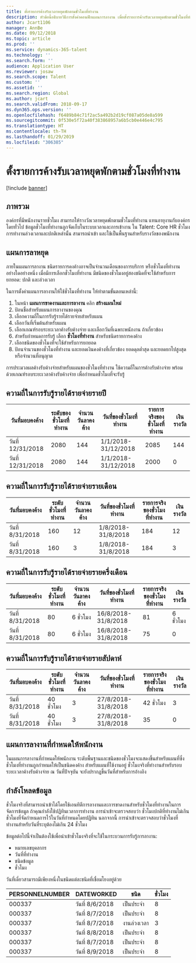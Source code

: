 ```yaml
---
title: ตั้งรายการค้างรับเวลาหยุดพักตามชั่วโมงที่ทำงาน
description: หัวข้อนี้อธิบายวิธีการตั้งค่าคอนฟิกแผนการลางาน เพื่อตั้งรายการค้างรับเวลาหยุดพักตามชั่วโมงที่ทำงาน
author: Jcart1106
manager: AnnBe
ms.date: 09/12/2018
ms.topic: article
ms.prod: ''
ms.service: dynamics-365-talent
ms.technology: ''
ms.search.form: ''
audience: Application User
ms.reviewer: josaw
ms.search.scope: Talent
ms.custom: ''
ms.assetid: ''
ms.search.region: Global
ms.author: jcart
ms.search.validFrom: 2018-09-17
ms.dyn365.ops.version: ''
ms.openlocfilehash: f6489b84c71f2ac5a492b2d19cf087a05de8a599
ms.sourcegitcommit: 0f530e5f72a40f383868957a6b5cb0e446e4c795
ms.translationtype: HT
ms.contentlocale: th-TH
ms.lasthandoff: 01/29/2019
ms.locfileid: "306385"
---
```

# <a name="accrue-time-off-based-on-hours-worked"></a>ตั้งรายการค้างรับเวลาหยุดพักตามชั่วโมงที่ทำงาน

[!include [banner](includes/banner.md)]


## <a name="overview"></a>ภาพรวม

องค์กรที่มีพนักงานรายชั่วโมง สามารถให้รางวัลเวลาหยุดพักตามชั่วโมงที่ทำงาน แทนอายุงานกับองค์กร โดยทั่วไป ข้อมูลชั่วโมงที่ทำงานถูกจัดเก็บในระบบเวลาและการเข้างาน ใน Talent: Core HR ชั่วโมงการทำงานล่วงเวลาและปกติเหล่านั้น สามารถนำเข้า และใช้เป็นพื้นฐานสำหรับรางวัลของพนักงาน

## <a name="leave-plans"></a>แผนการลาหยุด

ภายในแผนการลางาน ชนิดรายการคงค้างอาจเป็นจำนวนเดือนของการบริการ หรือชั่วโมงที่ทำงาน อย่างใดอย่างหนึ่ง เมื่อมีการเลือกชั่วโมงที่ทำงาน มีชนิดของชั่วโมงอยู่สองชนิดที่จะใช้สำหรับการยกยอด: ปกติ และล่วงเวลา

ในการตั้งค่าแผนการลางานให้ใช้ชั่วโมงที่ทำงาน ให้ทำตามขั้นตอนเหล่านี้:

1. ในหน้า **แผนการขาดงานและการลางาน** คลิก **สร้างแผนใหม่**
2. ป้อนชื่อสำหรับแผนการลางานของคุณ
3. เลือกความถี่ในการรับรู้รายได้รายจ่ายสำหรับแผน
5. เลือกวันที่เริ่มต้นสำหรับแผน
6. เลือกเกณฑ์รอบระยะเวลาค้างรับค้างจ่าย และเลือกวันที่เฉพาะพนักงาน ถ้าเกี่ยวข้อง
7. สำหรับกำหนดการรับรู้ เลือก **ชั่วโมงที่ทำงาน** สำหรับชนิดรายการคงค้าง
8. เลือกชนิดของชั่วโมงที่จะใช้สำหรับการยกยอด
9. ป้อนจำนวนของชั่วโมงที่ทำงาน และยอดเงินคงค้างที่เกี่ยวข้อง ยอดดุลต่ำสุด และยอดยกไปสูงสุด หรือจำนวนที่อนุญาต

การประมวลผลค้างรับค้างจ่ายสำหรับแผนของชั่วโมงที่ทำงาน ใช้ความถี่ในการค้างรับค้างจ่าย พร้อมด้วยเกณฑ์รอบระยะเวลาค้างรับค้างจ่าย เพื่อกำหนดชั่วโมงที่จะรับรู้

## <a name="annual-accrual-frequency"></a>ความถี่ในการรับรู้รายได้รายจ่ายรายปี

| วันที่มอบคงค้าง    | ระดับของชั่วโมงที่ทำงาน    | จำนวนวันลาคงค้าง        | วันที่ของชั่วโมงที่ทำงาน   | รายการจริงของชั่วโมงที่ทำงาน| เงินรางวัล               |
| --------------------- | -------------------- | --------------------- | -------------------- |-------------------- |-------------------- |
| วันที่ 12/31/2018            | 2080                 | 144                   | 1/1/2018-31/12/2018  | 2085                | 144                 |        
| วันที่ 12/31/2018            | 2080                 | 144                   | 1/1/2018-31/12/2018  | 2000                | 0                 |


## <a name="monthly-accrual-frequency"></a>ความถี่ในการรับรู้รายได้รายจ่ายรายเดือน

| วันที่มอบคงค้าง    | ระดับชั่วโมงที่ทำงาน    | จำนวนวันลาคงค้าง        | วันที่ของชั่วโมงที่ทำงาน   | รายการจริงของชั่วโมงที่ทำงาน| เงินรางวัล               |
| --------------------- | -------------------- | --------------------- | -------------------- |-------------------- |-------------------- |
| วันที่ 8/31/2018             | 160                  | 12                    | 1/8/2018-31/8/2018   | 184                 | 12                  |        
| วันที่ 8/31/2018             | 160                  | 3                     | 1/8/2018-31/8/2018   | 184                 | 3                   |

## <a name="semi-monthly-accrual-frequency"></a>ความถี่ในการรับรู้รายได้รายจ่ายรายครึ่งเดือน

| วันที่มอบคงค้าง    | ระดับชั่วโมงที่ทำงาน    | จำนวนวันลาคงค้าง        | วันที่ของชั่วโมงที่ทำงาน   | รายการจริงของชั่วโมงที่ทำงาน| เงินรางวัล               |
| --------------------- | -------------------- | --------------------- | -------------------- |-------------------- |-------------------- |
| วันที่ 8/31/2018             | 80                   | 6 ชั่วโมง                     | 16/8/2018-31/8/2018  | 81                  | 6 ชั่วโมง                  |        
| วันที่ 8/31/2018             | 80                   | 6 ชั่วโมง                     | 16/8/2018-31/8/2018  | 75                  | 0                   |

## <a name="weekly-accrual-frequency"></a>ความถี่ในการรับรู้รายได้รายจ่ายรายสัปดาห์

| วันที่มอบคงค้าง    | ระดับชั่วโมงที่ทำงาน    | จำนวนวันลาคงค้าง        | วันที่ของชั่วโมงที่ทำงาน   | รายการจริงของชั่วโมงที่ทำงาน| เงินรางวัล               |
| --------------------- | -------------------- | --------------------- | -------------------- |-------------------- |-------------------- |
| วันที่ 8/31/2018             | 40 ชั่วโมง                   | 3                     | 27/8/2018-31/8/2018  | 42 ชั่วโมง                  | 3                  |        
| วันที่ 8/31/2018             | 40 ชั่วโมง                   | 3                     | 27/8/2018-31/8/2018  | 35                  | 0                   |

## <a name="employee-assigned-leave-plans"></a>แผนการลางานที่กำหนดให้พนักงาน

ในแผนการลางานที่กำหนดให้พนักงาน ระดับพื้นฐานและชนิดของชั่วโมงจะแสดงขึ้นสำหรับแผนที่ซึ่งชั่วโมงที่ทำงานถูกกำหนดให้เป็นชนิดคงค้าง สำหรับแผนที่ใช้งานอยู่ ชั่วโมงจริงที่ทำงานสำหรับรอบระยะเวลาค้างรับค้างจ่าย ณ วันที่ปัจจุบัน จะยังปรากฏขึ้นวันที่สำหรับการอ้างอิง 

## <a name="loading-data"></a>กำลังโหลดข้อมูล

ชั่วโมงจริงที่สามารถนำเข้าได้โดยใช้เอนทิตีการลางานและการขาดงานสำหรับชั่วโมงที่ทำงานในการจัดการข้อมูล ถ้าคุณกำลังใช้ปฏิทินเวลาการทำงาน การนำเข้าจะตรวจสอบว่า ชั่วโมงปกติที่ทำงานไม่เกินชั่วโมงที่จัดกำหนดการไว้ในวันที่กำหนดโดยปฏิทิน นอกจากนี้ การนำเข้าจะตรวจสอบว่าชั่วโมงที่ทำงานสำหรับวันที่ระบุต้องไม่เกิน 24 ชั่วโมง 

ข้อมูลต่อไปนี้จำเป็นต้องใช้เพื่อนำเข้าชั่วโมงจริงที่จะใช้ในกระบวนการรับรู้การลางาน:

+ หมายเลขบุคลากร 
+ วันที่ที่ทำงาน
+ ชนิดข้อมูล
+ ชั่วโมง

วันที่เดี่ยวสามารถมีเพียงหนึ่งในชนิดแต่ละชนิดที่เชื่อมโยงอยู่ด้วย

| PERSONNELNUMBER       | DATEWORKED           | ชนิด                  | ชั่วโมง                |
| --------------------- | -------------------- | --------------------- | -------------------- |
| 000337                | วันที่ 8/6/2018             | เป็นประจำ               | 8                    |       
| 000337                | วันที่ 8/7/2018             | เป็นประจำ               | 8                    |
| 000337                | วันที่ 8/7/2018             | งานล่วงเวลา              | 3                    |
| 000337                | วันที่ 8/8/2018             | เป็นประจำ               | 8                    |
| 000337                | วันที่ 8/7/2018             | เป็นประจำ               | 8                    |
| 000337                | วันที่ 8/9/2018             | เป็นประจำ               | 8                    |
